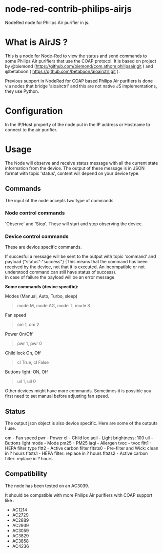# node-red-contrib-philips-airjs
NodeRed node for Philips Air purifier in js.

# What is AirJS ?

This is a node for Node-Red to view the status and send commands to some Philips Air purifiers that use the COAP protocol.
It is based on project by @biemond (https://github.com/biemond/com.athom.philipsair.git )
and @betaboon ( https://github.com/betaboon/aioairctrl.git ).

Previous support in NodeRed for COAP based Philips Air purifiers is done via nodes that bridge 'aioairctrl' and this are not native JS implementations, they use Python.

# Configuration

In the IP/Host property of the node put in the IP address or Hostname to connect to the air purifier.

# Usage

The Node will observe and receive status message with all the current state information from the device. The output 
of these message is in JSON format with topic 'status', content will depend on your device type.

## Commands
The input of the node accepts two type of commands.

### Node control commands
'Observe' and 'Stop'. These will start and stop observing the device.

### Device control commands
These are device specific commands.

If succesful a message will be sent to the output with topic 'command' and payload {"status":"success"}
(This means that the command has been received by the device, not that it is executed. An incompatible or not understood command can still have status of success).<br>
In case of failure the payload will be an error message.

**Some commands (device specific):**

Modes (Manual, Auto, Turbo, sleep)
> mode M,
> mode AG,
> mode T,
> mode S

Fan speed
> om 1, 
> om 2

Power On/Off
> pwr 1,
> pwr 0

Child lock On, Off
> cl True,
> cl False

Buttons light: ON, Off
> uil 1,
> uil 0

Other devices might have more commands. Sometimes it is possible you first need to set manual before adjusting fan speed.

## Status
The output json object is also device specific. Here are some of the outputs I use.

om - Fan speed
pwr - Power
cl - Child loc
aqil - Light brightness: 100
uil -Buttons light
mode - Mode
pm25 - PM25
iaql - Allergen
tvoc - tvoc
fltt1 - HEPA filter type
fltt2 - Active carbon filter
fltsts0 - Pre-filter and Wick: clean in ? hours
fltsts1 - HEPA filter: replace in ? hours
fltsts2 - Active carbon filter: replace in ? hours

## Compatibility
The node has been tested on an AC3039. 

It should be compatible with more Philips Air purifiers with COAP support like :
- AC1214
- AC2729
- AC2889
- AC2939
- AC3059
- AC3829
- AC3858
- AC4236




